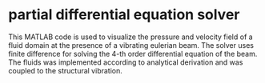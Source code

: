# partial differential equation solver
This MATLAB code is used to visualize the pressure and velocity field of a fluid domain at the presence of a vibrating eulerian beam. The solver uses finite difference for solving the 4-th order differential equation of the beam. The fluids was implemented according to analytical derivation and was coupled to the structural vibration.  
